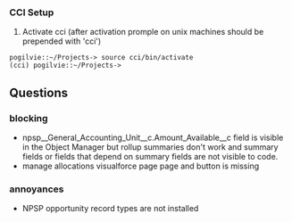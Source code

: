 ### CCI Setup
1. Activate cci (after activation promple on unix machines should be prepended with 'cci')
````
pogilvie::~/Projects-> source cci/bin/activate
(cci) pogilvie::~/Projects->

````


## Questions

### blocking
- npsp__General_Accounting_Unit__c.Amount_Available__c field is visible in the Object Manager but rollup  summaries don't work and summary fields or fields that depend on summary fields are not visible to code.
- manage allocations visualforce page page and button is missing 

### annoyances
- NPSP opportunity record types are not installed